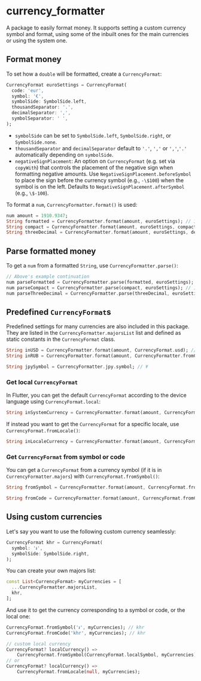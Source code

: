 # currency_formatter

A package to easily format money. It supports setting a custom currency symbol and format,
using some of the inbuilt ones for the main currencies or using the system one.

## Format money

To set how a `double` will be formatted, create a `CurrencyFormat`:

```dart
CurrencyFormat euroSettings = CurrencyFormat(
  code: 'eur',
  symbol: '€',
  symbolSide: SymbolSide.left,
  thousandSeparator: '.',
  decimalSeparator: ',',
  symbolSeparator: ' ',
);
```

- `symbolSide` can be set to `SymbolSide.left`, `SymbolSide.right`, or `SymbolSide.none`.
- `thousandSeparator` and `decimalSeparator` default to `'.'`, `','` or `','`,`'.'` automatically depending on `symbolSide`.
- `negativeSignPlacement`: An option on `CurrencyFormat` (e.g. set via `copyWith`) that controls the placement of the negative sign when formatting negative amounts. Use `NegativeSignPlacement.beforeSymbol` to place the sign before the currency symbol (e.g., `-\$100`) when the symbol is on the left. Defaults to `NegativeSignPlacement.afterSymbol` (e.g., `\$-100`).

To format a `num`, `CurrencyFormatter.format()` is used:

```dart
num amount = 1910.9347;
String formatted = CurrencyFormatter.format(amount, euroSettings); // 1.910,93 €
String compact = CurrencyFormatter.format(amount, euroSettings, compact: true); // 1,91K €
String threeDecimal = CurrencyFormatter.format(amount, euroSettings, decimal: 3); // 1.910,945 €
```

## Parse formatted money

To get a `num` from a formatted `String`, use `CurrencyFormatter.parse()`:

```dart
// Above's example continuation
num parseFormatted = CurrencyFormatter.parse(formatted, euroSettings); // 1910.93
num parseCompact = CurrencyFormatter.parse(compact, euroSettings); // 1910.0
num parseThreeDecimal = CurrencyFormatter.parse(threeDecimal, euroSettings); // 1910.935
```

## Predefined `CurrencyFormat`s

Predefined settings for many currencies are also included in this package.
They are listed in the `CurrencyFormatter.majorsList` list and defined as static constants in the `CurrencyFormat` class.

```dart
String inUSD = CurrencyFormatter.format(amount, CurrencyFormat.usd); // $ 1,910.93
String inRUB = CurrencyFormatter.format(amount, CurrencyFormatter.fromCode('rub')!); // 1.910,93 ₽

String jpySymbol = CurrencyFormatter.jpy.symbol; // ¥
```

### Get local `CurrencyFormat`

In Flutter, you can get the default `CurrencyFormat` according to the device
language using `CurrencyFormat.local`:

```dart
String inSystemCurrency = CurrencyFormatter.format(amount, CurrencyFormat.local ?? CurrencyFormat.usd);
```

If instead you want to get the `CurrencyFormat` for a specific locale, use `CurrencyFormat.fromLocale()`:

```dart
String inLocaleCurrency = CurrencyFormatter.format(amount, CurrencyFormat.fromLocale('en_US')!);
```

### Get `CurrencyFormat` from symbol or code

You can get a `CurrencyFormat` from a currency symbol (if it is in
`CurrencyFormatter.majors`) with `CurrencyFormat.fromSymbol()`:

```dart
String fromSymbol = CurrencyFormatter.format(amount, CurrencyFormat.fromSymbol('£')!); // £ 1,910.35

String fromCode = CurrencyFormatter.format(amount, CurrencyFormat.fromCode('gbp')!); // £ 1,910.35
```

## Using custom currencies

Let's say you want to use the following custom currency seamlessly:

```dart
CurrencyFormat khr = CurrencyFormat(
  symbol: '៛',
  symbolSide: SymbolSide.right,
);
```

You can create your own majors list:

```dart
const List<CurrencyFormat> myCurrencies = [
  ...CurrencyFormatter.majorsList,
  khr,
];
```

And use it to get the currency corresponding to a symbol or code, or the local one:

```dart
CurrencyFormat.fromSymbol('៛', myCurrencies); // khr
CurrencyFormat.fromCode('khr', myCurrencies); // khr

// custom local currency
CurrencyFormat? localCurrency() =>
    CurrencyFormat.fromSymbol(CurrencyFormat.localSymbol, myCurrencies);
// or
CurrencyFormat? localCurrency() =>
    CurrencyFormat.fromLocale(null, myCurrencies);
```
